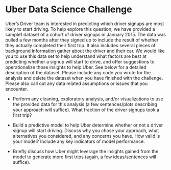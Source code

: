 # Uber Data Science Challenge

Uber’s Driver team is interested in predicting which driver signups are most likely to start driving. To help explore this question, we have provided a sample1 dataset of a cohort of driver signups in January 2015. The data was pulled a few months after they signed up to include the result of whether they actually completed their first trip. It also includes several pieces of background information gather about the driver and their car. We would like you to use this data set to help understand what factors are best at predicting whether a signup will start to drive, and offer suggestions to operationalize those insights to help Uber. See below for a detailed description of the dataset. Please include any code you wrote for the analysis and delete the dataset when you have finished with the challenge. Please also call out any data related assumptions or issues that you encounter.

- Perform any cleaning, exploratory analysis, and/or visualizations to use the provided data for this analysis (a few sentences/plots describing your approach will suffice). What fraction of the driver signups took a first trip? 

- Build a predictive model to help Uber determine whether or not a driver signup will start driving. Discuss why you chose your approach, what alternatives you considered, and any concerns you have. How valid is your model? Include any key indicators of model performance.

- Briefly discuss how Uber might leverage the insights gained from the model to generate more first trips (again, a few ideas/sentences will suffice).
